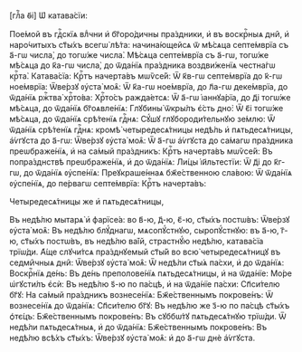 [глⷡ҇а ѳ҃і] Ѡ҆ катава́сїи:

Пое́мой въ гдⷭ҇скїѧ влⷣчни и҆ бг҃оро́дичны пра́здники, и҆ въ воскрⷭ҇ныѧ дни̑,
и҆ наро́читыхъ ст҃ы́хъ всегѡ̀ лѣ́та: начина́ющейсѧ ѿ мѣ́сѧца септе́мврїа съ
а҃-гѡ числа̀, до тогѡ́же числа̀. Мѣ́сѧца септе́мврїа съ а҃-гѡ, тогѡ́же мѣ́сѧца
до к҃а-гѡ числа̀, до ѿда́нїѧ пра́здника воздви́женїѧ честна́гѡ крⷭ҇та̀.
Катава́сїа: Крⷭ҇тъ начерта́въ мѡѷсе́й: Ѿ к҃в-гѡ септе́мврїа до к҃-гѡ ное́мврїа:
Ѿве́рзꙋ ᲂу҆ста̀ моѧ̑: Ѿ к҃а-гѡ ное́мврїа, до л҃а-гѡ деке́мврїа, до ѿда́нїѧ
ржⷭ҇тва̀ хрⷭ҇то́ва: Хрⷭ҇то́съ ражда́етсѧ: Ѿ а҃-гѡ і҆аннꙋа́рїа, до д҃і тогѡ́же
мѣ́сѧца, до ѿда́нїѧ бг҃оѧвле́нїѧ: Глꙋбины̀ ѿкры́лъ є҆́сть дно̀: Ѿ є҃і тогѡ́же
мѣ́сѧца, до ѿда́нїѧ срѣ́тенїѧ гдⷭ҇нѧ: Сꙋ́шꙋ глꙋбороди́тельнꙋю зе́млю: Ѿ ѿда́нїѧ
срѣ́тенїѧ гдⷭ҇нѧ: кромѣ̀ четыредесѧ́тницы недѣ́ль и҆ пѧтьдесѧ́тницы, а҆́ѵгꙋста
до а҃-гѡ: Ѿве́рзꙋ ᲂу҆ста̀ моѧ̑: Ѿ а҃-гѡ а҆́ѵгꙋста до са́магѡ пра́здника
преѡбраже́нїѧ, и҆ на са́мый пра́здникъ: Крⷭ҇тъ начерта́въ мѡѷсе́й: Въ
попра́зднствѣ преѡбраже́нїѧ, и҆ до ѿда́нїѧ: Ли́цы і҆и҃льтестїи: Ѿ д҃і до к҃г-гѡ,
до ѿда́нїѧ ᲂу҆спе́нїѧ: Преꙋкраше́ннаѧ бж҃е́ственною сла́вою: Ѿ ѿда́нїѧ
ᲂу҆спе́нїѧ, до пе́рвагѡ септе́мврїа: Крⷭ҇тъ начерта́въ:

Четыредесѧ́тницы же и҆ пѧтьдесѧ́тницы,

Въ недѣ́лю мытарѧ̀ и҆ фарїсе́а: во в҃-ю, д҃-ю, є҃-ю, ст҃ы́хъ постѡ́въ: Ѿве́рзꙋ
ᲂу҆ста̀ моѧ̑: Въ недѣ́лю блꙋ́днагѡ, мѧсопꙋ́стнꙋю, сыропꙋ́стнꙋю: въ а҃-ю, г҃-ю,
ст҃ы́хъ постѡ́въ, въ недѣ́лю ва́їй, страстнꙋ́ю недѣ́лю, катава́сїа трїѡ́ди.
А҆́ще слꙋчи́тсѧ пра́зднꙋемый ст҃ы́й во всю̀ четыредесѧ́тницꙋ въ седми̑чныѧ дни̑:
Ѿве́рзꙋ ᲂу҆ста̀ моѧ̑: Ѿ недѣ́ли ст҃ы́ѧ па́схи, и҆ до ѿда́нїѧ: Воскрⷭ҇нїѧ де́нь:
Въ де́нь преполове́нїѧ пѧтьдесѧ́тницы, и҆ на ѿда́нїе: Мо́ре ѡ҆гꙋсти́лъ є҆сѝ: Въ
недѣ́лю ѕ҃-ю по па́сцѣ, и҆ на ѿда́нїе па́схи: Сп҃си́телю бг҃ꙋ: На са́мый
пра́здникъ вознесе́нїѧ: Бж҃е́ственнымъ покрове́нъ: Ѿ вознесе́нїѧ до ѿда́нїѧ:
Сп҃си́телю бг҃ꙋ: Въ недѣ́лю же з҃-ю по па́сцѣ ст҃ы́хъ ѻ҆тє́цъ: Бж҃е́ственнымъ
покрове́нъ: Въ сꙋббѡ́тꙋ пѧтьдесѧ́тнꙋю трїѡ́ди. Ѿ недѣ́ли пѧтьдесѧ́тныѧ, и҆ до
ѿда́нїѧ: Бж҃е́ственнымъ покрове́нъ: Въ недѣ́лю всѣ́хъ ст҃ы́хъ: Ѿве́рзꙋ ᲂу҆ста̀
моѧ̑: и҆ до а҃-гѡ днѐ а҆́ѵгꙋста.

